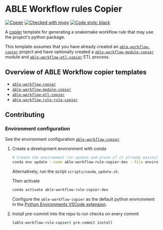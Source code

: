 # ABLE Workflow rules Copier

[![Copier](https://img.shields.io/endpoint?url=https://raw.githubusercontent.com/copier-org/copier/master/img/badge/badge-grayscale-inverted-border-purple.json)](https://github.com/copier-org/copier)
[![Checked with mypy](http://www.mypy-lang.org/static/mypy_badge.svg)](http://mypy-lang.org/)
[![Code style: black](https://img.shields.io/badge/code%20style-black-000000.svg)](https://github.com/psf/black)

A [copier](https://copier.readthedocs.io/en/stable/) template for generating a snakemake workflow rule that may use the project's python package.

This template assumes that you have already created an [`able-workflow-copier`](https://github.com/NEU-ABLE-LAB/able-workflow-copier-dev) project and have optionally created a [`able-workflow-module-copier`](https://github.com/NEU-ABLE-LAB/able-workflow-module-copier-dev) module and [`able-workflow-etl-copier`](https://github.com/NEU-ABLE-LAB/able-workflow-etl-copier-dev) ETL process.

## Overview of ABLE Workflow copier templates

- [`able-workflow-copier`](https://github.com/NEU-ABLE-LAB/able-workflow-copier)
- [`able-workflow-module-copier`](https://github.com/NEU-ABLE-LAB/able-workflow-module-copier)
- [`able-workflow-etl-copier`](https://github.com/NEU-ABLE-LAB/able-workflow-etl-copier)
- [`able-workflow-rule-rule-copier`](https://github.com/NEU-ABLE-LAB/able-workflow-rule-copier)

## Contributing

### Environment configuration

See the environment configuration [`able-workflow-copier`](https://github.com/NEU-ABLE-LAB/able-workflow-copier-dev).

1. Create a development environment with conda

   ```bash
   # Create the environment (or update and prune if it already exists)
   conda env update --name able-workflow-rule-copier-dev --file environment-py312-dev.yaml --prune
   ```

   Alternatively, run the script `scripts/conda_update.sh`.

   Then activate

   ```bash
   conda activate able-workflow-rule-copier-dev
   ```

   Configure the `able-workflow-copier` as the default python environment in the [Python Environments VSCode extension](https://marketplace.visualstudio.com/items?itemName=ms-python.vscode-python-envs).

2. Install pre-commit into the repo to run checks on every commit

   ```bash
   (able-workflow-rule-copier) pre-commit install
   ```
